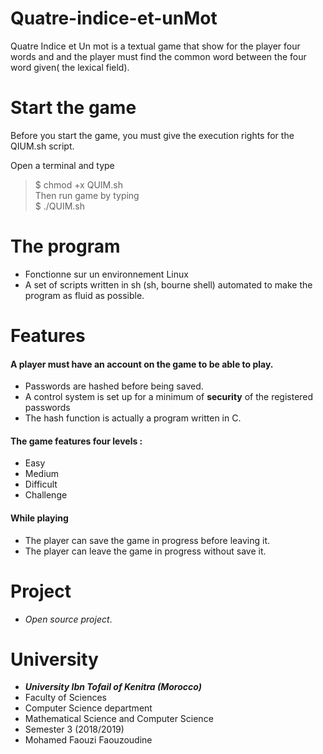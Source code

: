 # Quatre-indice-et-unMot
Quatre Indice et Un mot is a textual game that show for the player four words and and the player must find the common word between the four word given( the lexical field).

# Start the game
Before you start the game, you must give the execution rights for the QIUM.sh script.

Open a terminal and type
> $ chmod +x QUIM.sh <br/>
Then run game by typing <br/>
> $ ./QUIM.sh

# The program
- Fonctionne sur un environnement Linux
- A set of scripts written in sh (sh, bourne shell) automated to make the program as fluid as possible.

# Features
#### A player must have an account on the game to be able to play.
  - Passwords are hashed before being saved.
  - A control system is set up for a minimum of **security** of the registered passwords
  - The hash function is actually a program written in C.
#### The game features four levels :
  - Easy
  - Medium 
  - Difficult 
  - Challenge
#### While playing
  - The player can save the game in progress before leaving it.
  - The player can leave the game in progress without save it.
  
  
# Project
- _Open source project_.

# University
- _**University Ibn Tofail of Kenitra (Morocco)**_
- Faculty of Sciences
- Computer Science department
- Mathematical Science and Computer Science 
- Semester 3 (2018/2019)
- Mohamed Faouzi Faouzoudine

